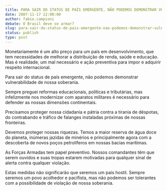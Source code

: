 ```yaml
---
title: PARA SAIR DO STATUS DE PAÍS EMERGENTE, NÃO PODEMOS DEMONSTRAR VULNERABILIDADE DE NOSSA SOBERÂNIA.
date: 2007-11-17 22:00:00
author: fabio.campioni
debate: O Brasil deve se armar?
slug: para-sair-do-status-de-pais-emergente-nao-podemos-demonstrar-vulnerabilidade-de-nossa-soberania
status: publish 
type: post
---
```


Monetariamente é um alto preço para um país em desenvolvimento, que tem necessidades de melhorar a distribuição de renda, saúde e educação. Mas é realidade, um mal necessário e ação preventiva para impor e adquirir respeito internacional.   

Para sair do status de país emergente, não podemos demonstrar vulnerabilidade de nossa soberania.  

Sempre preguei reformas educacionais, políticas e tributárias, mas infelizmente nos modernizar com aparatos militares é necessário para defender as nossas dimensões continentais.   

Precisamos proteger nossa cidadania e pátria contra a tirania de déspotas, do contrabando e tráfico de falanges instaladas próximas de nossas fronteiras.  

Devemos proteger nossas riquezas. Temos a maior reserva de água doce do planeta, inúmeras jazidas de minérios e principalmente agora com a descoberta de novos poços petrolíferos em nossas bacias marítimas.  

As Forças Armadas tem papel preventivo. Nossos comandantes têm que serem ouvidos e suas tropas estarem motivadas para qualquer sinal de alerta contra qualquer violação.  

Estas medidas não significarão que seremos um país hostil. Sempre seremos um povo acolhedor e pacifista, mas não podemos ser tolerantes com a possibilidade de violação de nossa soberania.
